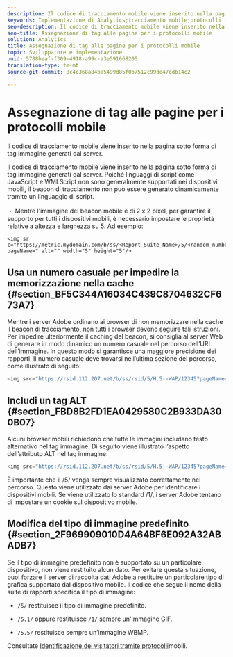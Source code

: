 ```yaml
---
description: Il codice di tracciamento mobile viene inserito nella pagina sotto forma di tag immagine generati dal server.
keywords: Implementazione di Analytics;tracciamento mobile;protocolli mobili;impedire la memorizzazione nella cache;tag alt;tipo di immagine predefinito
seo-description: Il codice di tracciamento mobile viene inserito nella pagina sotto forma di tag immagine generati dal server.
seo-title: Assegnazione di tag alle pagine per i protocolli mobile
solution: Analytics
title: Assegnazione di tag alle pagine per i protocolli mobile
topic: Sviluppatore e implementazione
uuid: 5788beaf-f309-4918-a99c-a3e591668205
translation-type: tm+mt
source-git-commit: 8c4c368a84ba5499d85f0b7512c99de47ddb14c2

---
```



# Assegnazione di tag alle pagine per i protocolli mobile

Il codice di tracciamento mobile viene inserito nella pagina sotto forma di tag immagine generati dal server.

Il codice di tracciamento mobile viene inserito nella pagina sotto forma di tag immagine generati dal server. Poiché linguaggi di script come JavaScript e WMLScript non sono generalmente supportati nei dispositivi mobili, il beacon di tracciamento non può essere generato dinamicamente tramite un linguaggio di script.

・ Mentre l'immagine del beacon mobile è di 2 x 2 pixel, per garantire il supporto per tutti i dispositivi mobili, è necessario impostare le proprietà relative a altezza e larghezza su 5. Ad esempio:

```
<img sr c="https://metric.mydomain.com/b/ss/<Report_Suite_Name>/5/<random_number>?pageName=" alt="" width="5" height="5"/>
```

## Usa un numero casuale per impedire la memorizzazione nella cache {#section_BF5C344A16034C439C8704632CF673A7}

Mentre i server Adobe ordinano ai browser di non memorizzare nella cache il beacon di tracciamento, non tutti i browser devono seguire tali istruzioni. Per impedire ulteriormente il caching del beacon, si consiglia al server Web di generare in modo dinamico un numero casuale nel percorso dell’URL dell’immagine. In questo modo si garantisce una maggiore precisione dei rapporti. Il numero casuale deve trovarsi nell’ultima sezione del percorso, come illustrato di seguito:

```js
<img src="https://rsid.112.2O7.net/b/ss/rsid/5/H.5--WAP/12345?pageName=" />.
```

## Includi un tag ALT {#section_FBD8B2FD1EA0429580C2B933DA300B07}

Alcuni browser mobili richiedono che tutte le immagini includano testo alternativo nel tag immagine. Di seguito viene illustrato l’aspetto dell’attributo ALT nel tag immagine:

```js
<img src="https://rsid.112.2O7.net/b/ss/rsid/5/H.5--WAP/12345?pageName=" alt=""/>.
```

È importante che il /5/ venga sempre visualizzato correttamente nel percorso. Questo viene utilizzato dai server Adobe per identificare i dispositivi mobili. Se viene utilizzato lo standard /1/, i server Adobe tentano di impostare un cookie sul dispositivo mobile.

## Modifica del tipo di immagine predefinito {#section_2F969909010D4A64BF6E092A32ABADB7}

Se il tipo di immagine predefinito non è supportato su un particolare dispositivo, non viene restituito alcun dato. Per evitare questa situazione, puoi forzare il server di raccolta dati Adobe a restituire un particolare tipo di grafica supportato dal dispositivo mobile. Il codice che segue il nome della suite di rapporti specifica il tipo di immagine:

* `/5/` restituisce il tipo di immagine predefinito.
* `/5.1/` oppure restituisce `/1/` sempre un'immagine GIF.

* `/5.5/` restituisce sempre un’immagine WBMP.

Consultate [Identificazione dei visitatori tramite protocolli](/help/implement/js-implementation/c-unique-visitors/visid-mobile.md)mobili.
